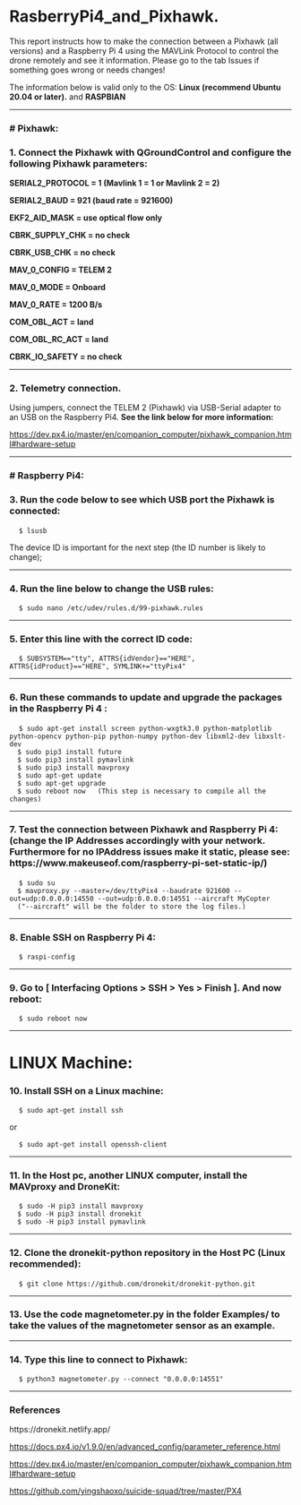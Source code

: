 <h1>
  RasberryPi4_and_Pixhawk.
</h1>
<p>
This report instructs how to make the connection between a Pixhawk (all versions) and a Raspberry Pi 4 using the MAVLink Protocol to control the drone remotely and see it information. Please go to the tab Issues if something goes wrong or needs changes!
  
The information below is valid only to the OS: **Linux (recommend Ubuntu 20.04 or later).** and **RASPBIAN**
</p>

---
<h3>
  # Pixhawk:
</h3>
<h3>
  1. Connect the Pixhawk with QGroundControl and configure the following Pixhawk parameters:
</h3>
<p>

**SERIAL2_PROTOCOL = 1 (Mavlink 1 = 1 or Mavlink 2 = 2)**

**SERIAL2_BAUD = 921 (baud rate = 921600)**

**EKF2_AID_MASK = use optical flow only**

**CBRK_SUPPLY_CHK = no check**

**CBRK_USB_CHK = no check**

**MAV_0_CONFIG = TELEM 2**

**MAV_0_MODE = Onboard**

**MAV_0_RATE = 1200 B/s**

**COM_OBL_ACT = land**

**COM_OBL_RC_ACT = land**

**CBRK_IO_SAFETY = no check**

</p>

---
<h3>
  2. Telemetry connection.
</h3>

Using jumpers, connect the TELEM 2 (Pixhawk) via USB-Serial adapter to an USB on the Raspberry Pi4.
**See the link below for more information:**

https://dev.px4.io/master/en/companion_computer/pixhawk_companion.html#hardware-setup

---
<h3>
 # Raspberry Pi4:
</h3>
<h3>
  3. Run the code below to see which USB port the Pixhawk is connected: 
</h3>

<pre>
  <code>$ lsusb
</code></pre>
<p>
  The device ID is important for the next step (the ID number is likely to change);
</p>

---
<h3>
  4. Run the line below to change the USB rules:
</h3>
<pre>
  <code>$ sudo nano /etc/udev/rules.d/99-pixhawk.rules
</code></pre>

---
<h3>
  5. Enter this line with the correct ID code:
</h3>

<pre>
  <code>$ SUBSYSTEM=="tty", ATTRS{idVendor}=="HERE", ATTRS{idProduct}=="HERE", SYMLINK+="ttyPix4"
</code></pre>

---
<h3>
  6. Run these commands to update and upgrade the packages in the Raspberry Pi 4 : 
</h3>
<pre>
  <code>$ sudo apt-get install screen python-wxgtk3.0 python-matplotlib python-opencv python-pip python-numpy python-dev libxml2-dev libxslt-dev
  $ sudo pip3 install future
  $ sudo pip3 install pymavlink
  $ sudo pip3 install mavproxy
  $ sudo apt-get update
  $ sudo apt-get upgrade
  $ sudo reboot now   (This step is necessary to compile all the changes)
</code></pre>

---
<h3>
  7. Test the connection between Pixhawk and Raspberry Pi 4:
  (change the IP Addresses accordingly with your network. Furthermore for no IPAddress issues make it static, please see: https://www.makeuseof.com/raspberry-pi-set-static-ip/)
</h3>
<pre>
  <code>$ sudo su
  $ mavproxy.py --master=/dev/ttyPix4 --baudrate 921600 --out=udp:0.0.0.0:14550 --out=udp:0.0.0.0:14551 --aircraft MyCopter
  ("--aircraft" will be the folder to store the log files.)
</code></pre>

---
<h3>
  8. Enable SSH on Raspberry Pi 4:
</h3>
  

<pre>
  <code>$ raspi-config
</code></pre>

---
<h3>
  9. Go to [ Interfacing Options > SSH > Yes > Finish ]. And now reboot:
</h3>

<pre>
  <code>$ sudo reboot now
</code></pre>

---
# LINUX Machine:
<h3>
  10. Install SSH on a Linux machine:
</h3>

<pre>
  <code>$ sudo apt-get install ssh
</code></pre>
or
<pre>
  <code>$ sudo apt-get install openssh-client
</code></pre>

---
<h3>
  11. In the Host pc, another LINUX computer, install the MAVproxy and DroneKit:
</h3>

<pre>
  <code>$ sudo -H pip3 install mavproxy
  $ sudo -H pip3 install dronekit
  $ sudo -H pip3 install pymavlink
</code></pre>

---
<h3>
  12. Clone the dronekit-python repository in the Host PC (Linux recommended): 
</h3>
<pre>
  <code>$ git clone https://github.com/dronekit/dronekit-python.git
</code></pre>

---
<h3>
  13. Use the code magnetometer.py in the folder Examples/ to take the values of the magnetometer sensor as an example.
</h3>

---
<h3>
  14. Type this line to connect to Pixhawk: 
</h3>
<pre>
  <code>$ python3 magnetometer.py --connect "0.0.0.0:14551"
</code></pre>

---
<h3>
References
</h3>
<p>
  https://dronekit.netlify.app/

  https://docs.px4.io/v1.9.0/en/advanced_config/parameter_reference.html
  
  https://dev.px4.io/master/en/companion_computer/pixhawk_companion.html#hardware-setup
  
  https://github.com/yingshaoxo/suicide-squad/tree/master/PX4
</p>
